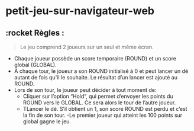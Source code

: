 # petit-jeu-sur-navigateur-web

## :rocket Règles :

>Le jeu comprend 2 joueurs sur un seul et même écran.

- Chaque joueur possède un score temporaire (ROUND) et un score global (GLOBAL).
- À chaque tour, le joueur a son ROUND initialisé à 0 et peut lancer un dé autant de fois qu'il le souhaite. Le résultat d’un lancer est ajouté au ROUND.
- Lors de son tour, le joueur peut décider à tout moment de:
    * Cliquer sur l’option “Hold”, qui permet d’envoyer les points du ROUND vers le GLOBAL. Ce sera alors le tour de l’autre joueur.
    * TLancer le dé. S’il obtient un 1, son score ROUND est perdu et c’est la fin de son tour.
-Le premier joueur qui atteint les 100 points sur global gagne le jeu.

 
